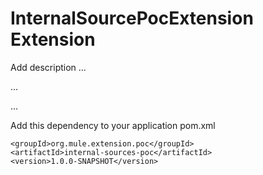 # InternalSourcePocExtension Extension

Add description ...


...


...


Add this dependency to your application pom.xml

```
<groupId>org.mule.extension.poc</groupId>
<artifactId>internal-sources-poc</artifactId>
<version>1.0.0-SNAPSHOT</version>
```
